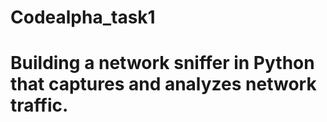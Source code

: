 # Codealpha_task1
# Building a network sniffer in Python that captures and analyzes network traffic.


